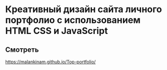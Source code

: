 # Креативный дизайн сайта личного портфолио с использованием HTML CSS и JavaScript

## Смотреть

https://malankinam.github.io/Top-portfolio/


